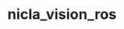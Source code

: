 ---
layout: page
title: nicla_vision_ros
description: ROS/ROS2 interface for the Arduino Nicla Vision board.
img: assets/img/nicla_vision_ros.png
redirect: https://github.com/ADVRHumanoids/nicla_vision_ros2
importance: 3
category: ROS
giscus_comments: false
---